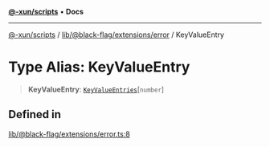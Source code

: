 [**@-xun/scripts**](../../../../../README.md) • **Docs**

***

[@-xun/scripts](../../../../../README.md) / [lib/@black-flag/extensions/error](../README.md) / KeyValueEntry

# Type Alias: KeyValueEntry

> **KeyValueEntry**: [`KeyValueEntries`](KeyValueEntries.md)\[`number`\]

## Defined in

[lib/@black-flag/extensions/error.ts:8](https://github.com/Xunnamius/xscripts/blob/154567d6fca3f6cf244137e710b029af872e1d9e/lib/@black-flag/extensions/error.ts#L8)

